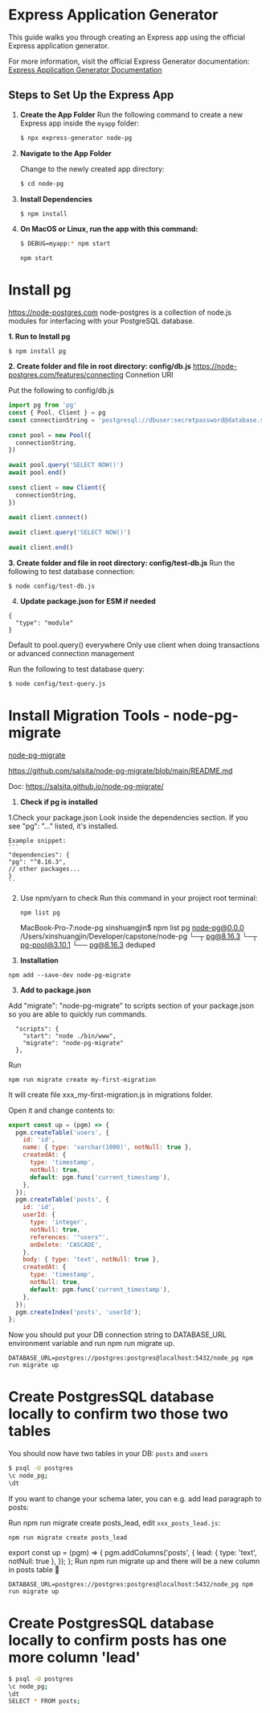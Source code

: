 # Express Application Generator

This guide walks you through creating an Express app using the official Express application generator.

For more information, visit the official Express Generator documentation:  
[Express Application Generator Documentation](https://expressjs.com/en/starter/generator.html)

## Steps to Set Up the Express App

1. **Create the App Folder**
   Run the following command to create a new Express app inside the `myapp` folder:

   ```bash
   $ npx express-generator node-pg

2. **Navigate to the App Folder**

   Change to the newly created app directory:
   ```bash
   $ cd node-pg
   ```
3. **Install Dependencies**

   ```bash
   $ npm install
   ```

4. **On MacOS or Linux, run the app with this command:**
   ```bash
   $ DEBUG=myapp:* npm start
   ```

   ```
   npm start
   ```

# Install pg
https://node-postgres.com
node-postgres is a collection of node.js modules for interfacing with your PostgreSQL database.

**1. Run to Install pg**

```
$ npm install pg
```



**2. Create folder and file in root directory: config/db.js**
https://node-postgres.com/features/connecting
Connetion URI

Put the following to config/db.js
```js
import pg from 'pg'
const { Pool, Client } = pg
const connectionString = 'postgresql://dbuser:secretpassword@database.server.com:3211/mydb'
 
const pool = new Pool({
  connectionString,
})
 
await pool.query('SELECT NOW()')
await pool.end()
 
const client = new Client({
  connectionString,
})
 
await client.connect()
 
await client.query('SELECT NOW()')
 
await client.end()
```

**3. Create folder and file in root directory: config/test-db.js**
Run the following to test database connection:
```
$ node config/test-db.js
```


4. **Update package.json for ESM if needed**
```
{
  "type": "module"
}
```
Default to pool.query() everywhere
Only use client when doing transactions or advanced connection management

Run the following to test database query:
```
$ node config/test-query.js
```

# Install Migration Tools  - node-pg-migrate
[node-pg-migrate](https://github.com/salsita/node-pg-migrate/blob/main/README.md)

https://github.com/salsita/node-pg-migrate/blob/main/README.md

Doc:
https://salsita.github.io/node-pg-migrate/

1. **Check if pg is installed**

1.Check your package.json
    Look inside the dependencies section. If you see "pg": "..." listed, it's installed.

    Example snippet:
    ```
    "dependencies": {
    "pg": "^8.16.3",
    // other packages...
    }
    ``
2. Use npm/yarn to check
    Run this command in your project root terminal:
    ```
    npm list pg
    ```
    MacBook-Pro-7:node-pg xinshuangjin$ npm list pg
    node-pg@0.0.0 /Users/xinshuangjin/Developer/capstone/node-pg
    └─┬ pg@8.16.3
    └─┬ pg-pool@3.10.1
        └── pg@8.16.3 deduped

2. **Installation**
```
npm add --save-dev node-pg-migrate
```


3. **Add to package.json**

Add "migrate": "node-pg-migrate" to scripts section of your package.json so you are able to quickly run commands.
```
  "scripts": {
    "start": "node ./bin/www",
    "migrate": "node-pg-migrate"
  },
```

Run
```
npm run migrate create my-first-migration
```

It will create file xxx_my-first-migration.js in migrations folder.


Open it and change contents to:
```js
export const up = (pgm) => {
  pgm.createTable('users', {
    id: 'id',
    name: { type: 'varchar(1000)', notNull: true },
    createdAt: {
      type: 'timestamp',
      notNull: true,
      default: pgm.func('current_timestamp'),
    },
  });
  pgm.createTable('posts', {
    id: 'id',
    userId: {
      type: 'integer',
      notNull: true,
      references: '"users"',
      onDelete: 'CASCADE',
    },
    body: { type: 'text', notNull: true },
    createdAt: {
      type: 'timestamp',
      notNull: true,
      default: pgm.func('current_timestamp'),
    },
  });
  pgm.createIndex('posts', 'userId');
};
```


Now you should put your DB connection string to DATABASE_URL environment variable and run npm run migrate up.  
```
DATABASE_URL=postgres://postgres:postgres@localhost:5432/node_pg npm run migrate up
```

# Create PostgresSQL database locally to confirm two those two tables
You should now have two tables in your DB: ```posts``` and ```users```
```bash
$ psql -U postgres
\c node_pg;
\dt
```


If you want to change your schema later, you can e.g. add lead paragraph to posts:

Run npm run migrate create posts_lead, edit ```xxx_posts_lead.js```:
```
npm run migrate create posts_lead
```

export const up = (pgm) => {
  pgm.addColumns('posts', {
    lead: { type: 'text', notNull: true },
  });
};
Run npm run migrate up and there will be a new column in posts table 🎉


```
DATABASE_URL=postgres://postgres:postgres@localhost:5432/node_pg npm run migrate up
```



# Create PostgresSQL database locally to confirm posts has one more column 'lead'
```bash
$ psql -U postgres
\c node_pg;
\dt
SELECT * FROM posts;
```


